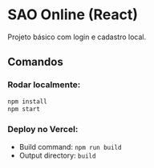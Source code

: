
# SAO Online (React)

Projeto básico com login e cadastro local.

## Comandos

### Rodar localmente:
```bash
npm install
npm start
```

### Deploy no Vercel:
- Build command: `npm run build`
- Output directory: `build`

